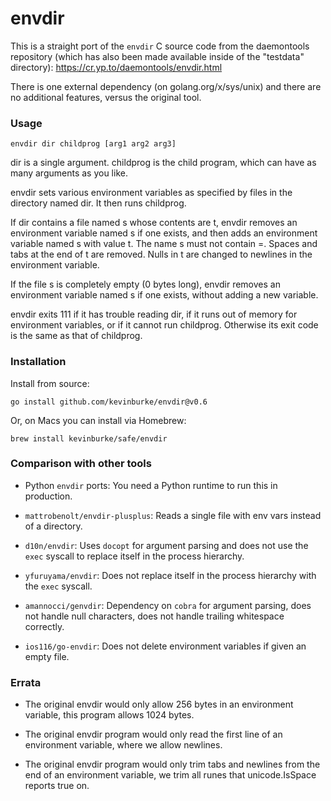 # envdir

This is a straight port of the `envdir` C source code from the daemontools
repository (which has also been made available inside of the "testdata"
directory): https://cr.yp.to/daemontools/envdir.html

There is one external dependency (on golang.org/x/sys/unix) and there are no
additional features, versus the original tool.

### Usage

```
envdir dir childprog [arg1 arg2 arg3]
```

dir is a single argument. childprog is the child program, which can have as many
arguments as you like.

envdir sets various environment variables as specified by files in the directory
named dir. It then runs childprog.

If dir contains a file named s whose contents are t, envdir removes an
environment variable named s if one exists, and then adds an environment
variable named s with value t. The name s must not contain =. Spaces and tabs at
the end of t are removed. Nulls in t are changed to newlines in the environment
variable.

If the file s is completely empty (0 bytes long), envdir removes an environment
variable named s if one exists, without adding a new variable.

envdir exits 111 if it has trouble reading dir, if it runs out of memory for
environment variables, or if it cannot run childprog. Otherwise its exit code is
the same as that of childprog.

### Installation

Install from source:

```
go install github.com/kevinburke/envdir@v0.6
```

Or, on Macs you can install via Homebrew:

```
brew install kevinburke/safe/envdir
```

### Comparison with other tools

- Python `envdir` ports: You need a Python runtime to run this in production.

- `mattrobenolt/envdir-plusplus`: Reads a single file with env vars instead of
  a directory.

- `d10n/envdir`: Uses `docopt` for argument parsing and does not use the `exec`
  syscall to replace itself in the process hierarchy.

- `yfuruyama/envdir`: Does not replace itself in the process hierarchy with the
  `exec` syscall.

- `amannocci/genvdir`: Dependency on `cobra` for argument parsing, does not
  handle null characters, does not handle trailing whitespace correctly.

- `ios116/go-envdir`: Does not delete environment variables if given an empty
  file.


### Errata

- The original envdir would only allow 256 bytes in an environment variable, this
program allows 1024 bytes.

- The original envdir program would only read the first line of an environment
variable, where we allow newlines.

- The original envdir program would only trim tabs and newlines from the end of
an environment variable, we trim all runes that unicode.IsSpace reports true on.
